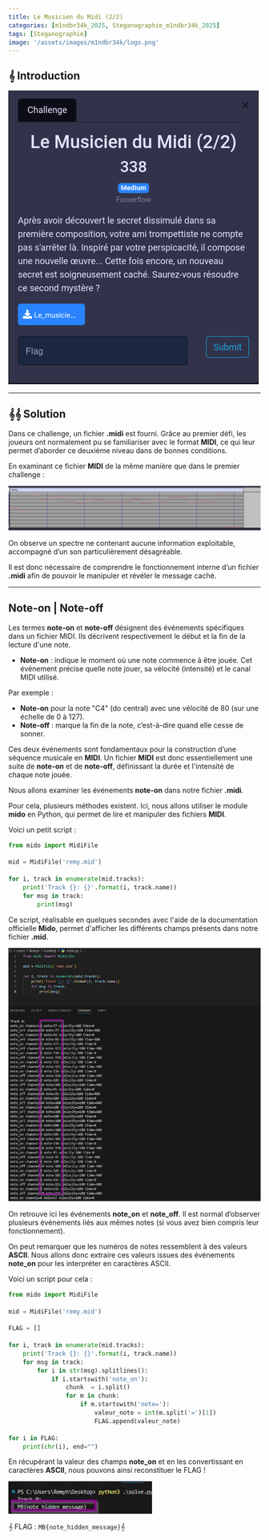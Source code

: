 ```yaml
---
title: Le Musicien du Midi (2/2)
categories: [m1ndbr34k_2025, Steganographie_m1ndbr34k_2025]
tags: [Steganographie]  
image: '/assets/images/m1ndbr34k/logo.png'
---
```


## 𝄞 Introduction

![Intro](/assets/images/m1ndbr34k_2025/Steganographie/Le_Musicien_du_Midi_2/intro.png)

---

## 𝄞𝄞 Solution

Dans ce challenge, un fichier **.midi** est fourni. Grâce au premier défi, les joueurs ont normalement pu se familiariser avec le format **MIDI**, ce qui leur permet d’aborder ce deuxième niveau dans de bonnes conditions.

En examinant ce fichier **MIDI** de la même manière que dans le premier challenge :

![midi](/assets/images/m1ndbr34k_2025/Steganographie/Le_Musicien_du_Midi_2/midi.webp)

On observe un spectre ne contenant aucune information exploitable, accompagné d’un son particulièrement désagréable.

Il est donc nécessaire de comprendre le fonctionnement interne d’un fichier **.midi** afin de pouvoir le manipuler et révéler le message caché.

--- 
## Note-on | Note-off

Les termes **note-on** et **note-off** désignent des événements spécifiques dans un fichier MIDI. Ils décrivent respectivement le début et la fin de la lecture d'une note.

- **Note-on** : indique le moment où une note commence à être jouée. Cet événement précise quelle note jouer, sa vélocité (intensité) et le canal MIDI utilisé.
    
Par exemple :
    
- **Note-on** pour la note "C4" (do central) avec une vélocité de 80 (sur une échelle de 0 à 127).
- **Note-off** : marque la fin de la note, c’est-à-dire quand elle cesse de sonner.

Ces deux événements sont fondamentaux pour la construction d’une séquence musicale en **MIDI**. Un fichier **MIDI** est donc essentiellement une suite de **note-on** et de **note-off**, définissant la durée et l'intensité de chaque note jouée.

Nous allons examiner les événements **note-on** dans notre fichier **.midi**.

Pour cela, plusieurs méthodes existent. Ici, nous allons utiliser le module **mido** en Python, qui permet de lire et manipuler des fichiers **MIDI**.

Voici un petit script :

```python
from mido import MidiFile

mid = MidiFile('remy.mid')

for i, track in enumerate(mid.tracks):
    print('Track {}: {}'.format(i, track.name))
    for msg in track:
        print(msg)
```

Ce script, réalisable en quelques secondes avec l'aide de la documentation officielle **Mido**, permet d'afficher les différents champs présents dans notre fichier **.mid**.

![midi2](/assets/images/m1ndbr34k_2025/Steganographie/Le_Musicien_du_Midi_2/midi2.webp)

On retrouve ici les événements **note_on** et **note_off**. Il est normal d’observer plusieurs événements liés aux mêmes notes (si vous avez bien compris leur fonctionnement).

On peut remarquer que les numéros de notes ressemblent à des valeurs **ASCII**. Nous allons donc extraire ces valeurs issues des événements **note_on** pour les interpréter en caractères ASCII.

Voici un script pour cela :

```python
from mido import MidiFile

mid = MidiFile('remy.mid')

FLAG = []

for i, track in enumerate(mid.tracks):
    print('Track {}: {}'.format(i, track.name))
    for msg in track:
        for i in str(msg).splitlines():
            if i.startswith('note_on'):
                chunk  = i.split()
                for m in chunk:
                    if m.startswith('note='):
                        valeur_note = int(m.split('=')[1])
                        FLAG.append(valeur_note)

for i in FLAG:
    print(chr(i), end="")
```
En récupérant la valeur des champs **note_on** et en les convertissant en caractères **ASCII**, nous pouvons ainsi reconstituer le FLAG !

![flag](/assets/images/m1ndbr34k_2025/Steganographie/Le_Musicien_du_Midi_2/flag.webp)

𝄞 FLAG : `MB{note_hidden_message}`𝄞
